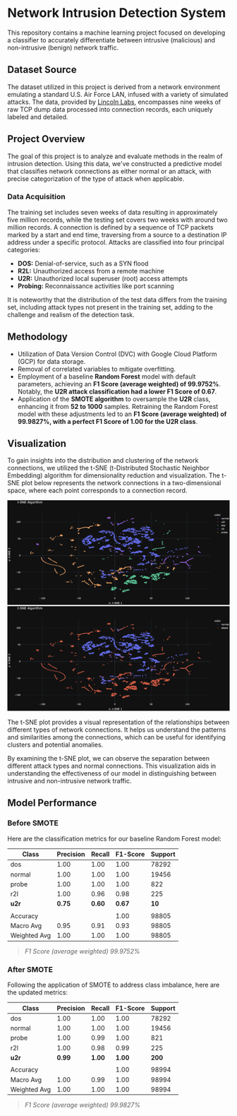 # Network Intrusion Detection System

This repository contains a machine learning project focused on developing a classifier to accurately differentiate between intrusive (malicious) and non-intrusive (benign) network traffic.

## Dataset Source

The dataset utilized in this project is derived from a network environment emulating a standard U.S. Air Force LAN, infused with a variety of simulated attacks. The data, provided by [Lincoln Labs](http://kdd.ics.uci.edu/databases/kddcup99/kddcup99.html), encompasses nine weeks of raw TCP dump data processed into connection records, each uniquely labeled and detailed.

## Project Overview

The goal of this project is to analyze and evaluate methods in the realm of intrusion detection. Using this data, we've constructed a predictive model that classifies network connections as either normal or an attack, with precise categorization of the type of attack when applicable.

### Data Acquisition

The training set includes seven weeks of data resulting in approximately five million records, while the testing set covers two weeks with around two million records. A connection is defined by a sequence of TCP packets marked by a start and end time, traversing from a source to a destination IP address under a specific protocol. Attacks are classified into four principal categories:

- **DOS:** Denial-of-service, such as a SYN flood
- **R2L:** Unauthorized access from a remote machine
- **U2R:** Unauthorized local superuser (root) access attempts
- **Probing:** Reconnaissance activities like port scanning

It is noteworthy that the distribution of the test data differs from the training set, including attack types not present in the training set, adding to the challenge and realism of the detection task.

## Methodology

- Utilization of Data Version Control (DVC) with Google Cloud Platform (GCP) for data storage.
- Removal of correlated variables to mitigate overfitting.
- Employment of a baseline **Random Forest** model with default parameters, achieving an **F1 Score (average weighted) of 99.9752%**. Notably, the **U2R attack classification had a lower F1 Score of 0.67**.
- Application of the **SMOTE algorithm** to oversample the **U2R** class, enhancing it from **52 to 1000** samples. Retraining the Random Forest model with these adjustments led to an **F1 Score (average weighted) of 99.9827%, with a perfect F1 Score of 1.00 for the U2R class**.

## Visualization

To gain insights into the distribution and clustering of the network connections, we utilized the t-SNE (t-Distributed Stochastic Neighbor Embedding) algorithm for dimensionality reduction and visualization. The t-SNE plot below represents the network connections in a two-dimensional space, where each point corresponds to a connection record.

![t-SNE Plot](figures/screenshots/tsne_2D_dark_5000.png)
![t-SNE Plot binary](figures/screenshots/tsne_2D_binary_5000.png)

The t-SNE plot provides a visual representation of the relationships between different types of network connections. It helps us understand the patterns and similarities among the connections, which can be useful for identifying clusters and potential anomalies.

By examining the t-SNE plot, we can observe the separation between different attack types and normal connections. This visualization aids in understanding the effectiveness of our model in distinguishing between intrusive and non-intrusive network traffic.



## Model Performance

### Before SMOTE
Here are the classification metrics for our baseline Random Forest model:

| Class  | Precision | Recall | F1-Score | Support |
|--------|-----------|--------|----------|---------|
| dos    | 1.00      | 1.00   | 1.00     | 78292   |
| normal | 1.00      | 1.00   | 1.00     | 19456   |
| probe  | 1.00      | 1.00   | 1.00     | 822     |
| r2l    | 1.00      | 0.96   | 0.98     | 225     |
| **u2r** | **0.75** | **0.60** | **0.67** | **10** |
|        |           |        |          |         |
| Accuracy |       |    | 1.00     | 98805   |
| Macro Avg | 0.95      | 0.91   | 0.93     | 98805   |
| Weighted Avg | 1.00   | 1.00   | 1.00     | 98805   |

> *F1 Score (average weighted) 99.9752%*

### After SMOTE
Following the application of SMOTE to address class imbalance, here are the updated metrics:

| Class  | Precision | Recall | F1-Score | Support |
|--------|-----------|--------|----------|---------|
|  dos   |    1.00   |  1.00  |   1.00   |  78292  |
| normal |    1.00   |  1.00  |   1.00   |  19456  |
| probe  |    1.00   |  0.99  |   1.00   |    821  |
|  r2l   |    1.00   |  0.98  |   0.99   |    225  |
| **u2r** | **0.99** | **1.00** | **1.00** | **200** |
|        |           |        |          |         |
| Accuracy |           |        |   1.00   |  98994  |
| Macro Avg |   1.00   |  0.99  |   1.00   |  98994  |
| Weighted Avg | 1.00 |  1.00  |   1.00   |  98994  |

> *F1 Score (average weighted) 99.9827%*

